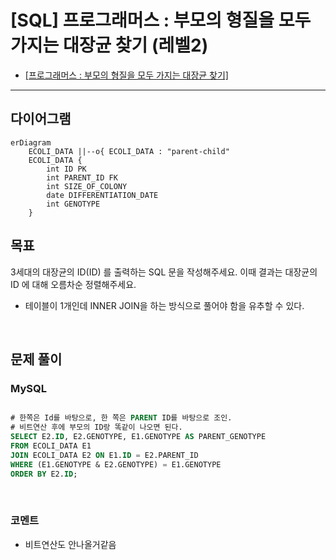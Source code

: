 # [SQL] 프로그래머스 : 부모의 형질을 모두 가지는 대장균 찾기 (레벨2)

- [[프로그래머스 : 부모의 형질을 모두 가지는 대장균 찾기]](https://school.programmers.co.kr/learn/courses/30/lessons/301647)
  <br>

---

## 다이어그램

```mermaid
erDiagram
    ECOLI_DATA ||--o{ ECOLI_DATA : "parent-child"
    ECOLI_DATA {
        int ID PK
        int PARENT_ID FK
        int SIZE_OF_COLONY
        date DIFFERENTIATION_DATE
        int GENOTYPE
    }
```

## 목표

3세대의 대장균의 ID(ID) 를 출력하는 SQL 문을 작성해주세요. 이때 결과는 대장균의 ID 에 대해 오름차순 정렬해주세요.

- 테이블이 1개인데 INNER JOIN을 하는 방식으로 풀어야 함을 유추할 수 있다.

<br>

## 문제 풀이

### **MySQL**

```SQL

# 한쪽은 Id를 바탕으로, 한 쪽은 PARENT ID를 바탕으로 조인.
# 비트연산 후에 부모의 ID랑 똑같이 나오면 된다.
SELECT E2.ID, E2.GENOTYPE, E1.GENOTYPE AS PARENT_GENOTYPE
FROM ECOLI_DATA E1
JOIN ECOLI_DATA E2 ON E1.ID = E2.PARENT_ID
WHERE (E1.GENOTYPE & E2.GENOTYPE) = E1.GENOTYPE
ORDER BY E2.ID;
```

<br>

### **코멘트**

- 비트연산도 안나올거같음
